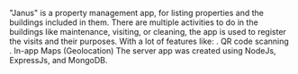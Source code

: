 "Janus" is a property management app, for listing properties and the buildings included in them. There are multiple activities to do in the buildings like maintenance, visiting, or cleaning, the app is used to register the visits and their purposes.
With a lot of features like:
. QR code scanning
. In-app Maps (Geolocation)
The server app was created using NodeJs, ExpressJs, and MongoDB.
